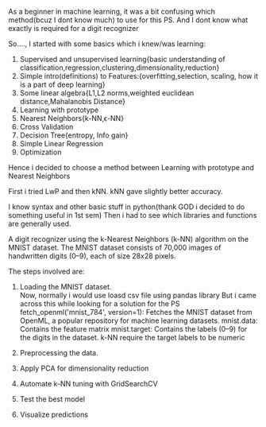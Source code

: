 
As a beginner in machine learning, it was a bit confusing which method(bcuz I dont know much) to use for this PS.
And I dont know what exactly is required for a digit recognizer

So...., I started with some basics which i knew/was learning:
1. Supervised and unsupervised learning{basic understanding of classification,regression,clustering,dimensionality,reduction}
2. Simple intro(definitions) to Features:{overfitting,selection, scaling, how it is a part of deep learning}
3. Some linear algebra{L1,L2 norms,weighted euclidean distance,Mahalanobis Distance}
4. Learning with prototype
5. Nearest Neighbors{k-NN,ϵ-NN}
6. Cross Validation
7. Decision Tree{entropy, Info gain}
8. Simple Linear Regression
9. Optimization

Hence i decided to choose a method between Learning with prototype and Nearest Neighbors

First i tried LwP and then kNN.
kNN gave slightly better accuracy.

I know syntax and other basic stuff in python(thank GOD i decided to do something useful in 1st sem)
Then i had to see which libraries and functions are generally used.


A digit recognizer using the k-Nearest Neighbors (k-NN) algorithm on the MNIST dataset.
The MNIST dataset consists of 70,000 images of handwritten digits (0–9), each of size 28x28 pixels.


The steps involved are:
1. Loading the MNIST dataset.                                                          
Now, normally i would use loasd csv file using pandas library
But i came across this while looking for a solution for the PS
fetch_openml('mnist_784', version=1):
   Fetches the MNIST dataset from OpenML, a popular repository for machine learning 
   datasets.
  mnist.data: Contains the feature matrix
  mnist.target: Contains the labels (0–9) for the digits in the dataset.
  k-NN require the target labels to be numeric

2. Preprocessing the data.


3. Apply PCA for dimensionality reduction
4. Automate k-NN tuning with GridSearchCV
5. Test the best model
6. Visualize predictions
